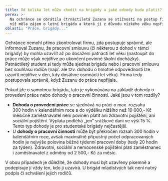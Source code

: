 ```yaml
---
title: Od kolika let můžu chodit na brigády a jaké odvody budu platit?
perex: >-
  Na ochránce se obrátila čtrnáctiletá Zuzana se stížností na postup firmy, u
  níž měla zájem o letní brigádu a která ji z důvodu nízkého věku nepřijala.
oblasti: "Práce, brigády..."
---
```


<p>Ochránce nemohl přímo zkontrolovat firmu, zda postupuje správně, ale informoval Zuzanu, že pracovní smlouvu (či některou z dohod v rámci brigády) by mohla uzavřít až po dosažení patnácti let věku (nastoupit do práce může však nejdříve po ukončení povinné školní docházky). Patnáctiletý student si tedy může sjednat brigádu nebo i pracovní smlouvu bez souhlasu rodiče (např. ale tzv. dohodu o hmotné odpovědnosti lze uzavřít nejdříve v den, kdy dosáhne osmnácti let věku). Firma tedy postupovala správně, když Zuzanu do práce nepřijala. </p><p>Pokud jde o samotnou brigádu, tato je vykonávána na základě dohody o provedení práce nebo dohody o pracovní činnosti. Jaké jsou v tom rozdíly?</p><ul><li><strong>D</strong><strong>ohoda o provedení práce</strong> se sjednává na práci o max. rozsahu 300&nbsp;hodin v kalendářním roce a do výdělku nižšího než 10 000,-&nbsp;Kč měsíčně zaměstnavatel není povinen platit ani zdravotní pojištění, ani sociální pojištění. Výplata podléhá „jen“ srážkové dani ve výši 15 %. Tento typ dohody je pro studentské brigády nejčastější.&nbsp;</li><li>U <strong>dohody o pracovní činnosti</strong> může být překročen rozsah 300 hodin v kalendářním roce, avšak maximálně přípustný počet odpracovaných hodin je nejvýše polovina běžné týdenní pracovní doby (tedy 20 hodin za týden). Zdravotní, sociální a nemocenské pojištění platí zaměstnanec i zaměstnavatel z odměny od 2 500,- Kč za měsíc.</li></ul><p>V obou případech je důležité, že dohody musí být uzavřeny písemně a podepisuje jí vždy ten, kdo ji uzavírá. U brigád mladistvých tak není nutný podpis či schválení&nbsp;jejich rodičů.</p></div>
